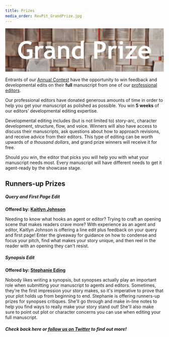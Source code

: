 ```yaml
---
title: Prizes
media_order: RevPit_GrandPrize.jpg
---
```


![RevPit Grand Prize](RevPit_GrandPrize.jpg)

Entrants of our [Annual Contest](http://reviseresub.com/annual-contest) have the opportunity to win feedback and developmental edits on their **full** manuscript from one of our [professional editors](http://reviseresub.com/editors).

Our professional editors have donated generous amounts of time in order to help you get your manuscript as polished as possible. You win **5 weeks** of our editors’ developmental editing expertise.

Developmental editing includes (but is not limited to) story-arc, character development, structure, flow, and voice. Winners will also have access to discuss their manuscripts, ask questions about how to approach revisions, and receive advice from their editors. This type of editing can be worth upwards of _a thousand dollars_, and grand prize winners will receive it for free.

Should you win, the editor that picks you will help you with what your manuscript needs most. Every manuscript will have different needs to get it agent-ready by the showcase stage. 

## Runners-up Prizes

##### Query and First Page Edit

**Offered by: [Kaitlyn Johnson](https://www.reviseresub.com/editors/kaitlyn-johnson)**

Needing to know what hooks an agent or editor? Trying to craft an opening scene that makes readers crave more? With experience as an agent and editor, Kaitlyn Johnson is offering a line edit plus feedback on your query and first page! Enter the giveaway for guidance on how to condense and focus your pitch, find what makes your story unique, and then reel in the reader with an opening they can't resist.

##### Synopsis Edit

**Offered by: [Stephanie Eding](https://www.reviseresub.com/editors/stephanie-eding)**

Nobody likes writing a synopsis, but synopses actually play an important role when submitting your manuscript to agents and editors. Sometimes, they're the first impression your story makes, so it's imperative to prove that your plot holds up from beginning to end. Stephanie is offering runners-up prizes for synopses critiques. She'll go through and make in-line notes to help you find ways to really make your story stand out! She'll also make sure to point out plot or character concerns you can use when editing your full manuscript. 

##### Check back here or [follow us on Twitter](https://twitter.com/ReviseResub?target=_blank) to find out more!

